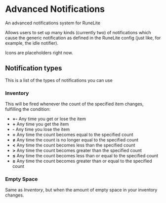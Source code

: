 # Advanced Notifications

An advanced notifications system for RuneLite

Allows users to set up many kinds (currently two) of notifications which
cause the generic notification as defined in the RuneLite config (just
like, for example, the idle notifier).

Icons are placeholders right now.

## Notification types

This is a list of the types of notifications you can use

### Inventory

This will be fired whenever the count of the specified item changes,
fulfilling the condition:

* **+-** Any time you get or lose the item
* **+** Any time you get the item
* **-** Any time you lose the item
* **=** Any time the count becomes equal to the specified count
* **≠** Any time the count is no longer equal to the specified count
* **<** Any time the count becomes less than the specified count
* **>** Any time the count becomes greater than the specified count
* **≤** Any time the count becomes less than or equal to the specified
  count
* **≥** Any time the count becomes greater than or equal to the
  specified count

### Empty Space

Same as *Inventory*, but when the amount of empty space in your
inventory changes.
